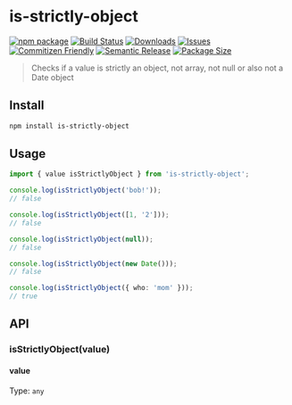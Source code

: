 # is-strictly-object

[![npm package][npm-img]][npm-url]
[![Build Status][build-img]][build-url]
[![Downloads][downloads-img]][downloads-url]
[![Issues][issues-img]][issues-url]
[![Commitizen Friendly][commitizen-img]][commitizen-url]
[![Semantic Release][semantic-release-img]][semantic-release-url]
[![Package Size][bundlephobia-img]][bundlephobia-url]

> Checks if a value is strictly an object, not array, not null or also not a Date object

## Install

```bash
npm install is-strictly-object
```

## Usage

```ts
import { value isStrictlyObject } from 'is-strictly-object';

console.log(isStrictlyObject('bob!'));
// false

console.log(isStrictlyObject([1, '2']));
// false

console.log(isStrictlyObject(null));
// false

console.log(isStrictlyObject(new Date()));
// false

console.log(isStrictlyObject({ who: 'mom' }));
// true
```

## API

### isStrictlyObject(value)

#### value

Type: `any`

[build-img]: https://github.com/emekaorji/is-strictly-object/actions/workflows/release.yml/badge.svg
[build-url]: https://github.com/emekaorji/is-strictly-object/actions/workflows/release.yml
[downloads-img]: https://img.shields.io/npm/dt/is-strictly-object
[downloads-url]: https://www.npmtrends.com/is-strictly-object
[npm-img]: https://img.shields.io/npm/v/is-strictly-object
[npm-url]: https://www.npmjs.com/package/is-strictly-object
[issues-img]: https://img.shields.io/github/issues/emekaorji/is-strictly-object
[issues-url]: https://github.com/emekaorji/is-strictly-object/issues
[semantic-release-img]: https://img.shields.io/badge/%20%20%F0%9F%93%A6%F0%9F%9A%80-semantic--release-e10079.svg
[semantic-release-url]: https://github.com/semantic-release/semantic-release
[commitizen-img]: https://img.shields.io/badge/commitizen-friendly-brightgreen.svg
[commitizen-url]: http://commitizen.github.io/cz-cli/
[bundlephobia-img]: https://flat.badgen.net/bundlephobia/minzip/is-strictly-object
[bundlephobia-url]: https://bundlephobia.com/package/is-strictly-object
